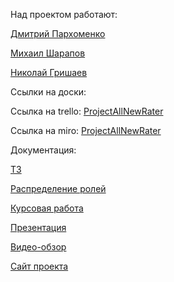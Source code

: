 Над проектом работают:

  [Дмитрий Пархоменко](https://github.com/AllNewParkhom)
  
  [Михаил Шарапов](https://github.com/OoOofRobLox)
  
  [Николай Гришаев](https://github.com/Zebulos)
  
  Ссылки на доски:
  
 Ссылка на trello: [ProjectAllNewRater](https://trello.com/fnkdev_)
 
 Ссылка на miro: [ProjectAllNewRater](https://miro.com/app/board/o9J_lRuhSRs=/)
 
  Документация:
  
[ТЗ](https://github.com/OoOofRobLox/FilmRater/blob/main/Docs/TZ(правленное).pdf)

[Распределение ролей](https://github.com/OoOofRobLox/FilmRater/blob/main/Docs/Распределение%20ролей.pdf)

[Курсовая работа](https://github.com/OoOofRobLox/FilmRater/blob/main/Docs/Курсовой%20проект(июнь).pdf)

[Презентация](https://github.com/OoOofRobLox/FilmRater/blob/main/Docs/FilmRater.pptx)

[Видео-обзор](https://youtu.be/GGR26atLh40)

[Сайт проекта](https://allnewfilmrater.herokuapp.com)

